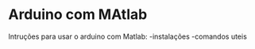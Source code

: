 Arduino com MAtlab
===============

Intruções para usar o arduino com Matlab:
	-instalações
	-comandos uteis
